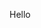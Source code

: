 Hello

<!--
**Zalvorix/Zalvorix** is a ✨ _special_ ✨ repository because its `README.md` (this file) appears on your GitHub profile.
- 🔭 I’m currently working on learning how to code
- 📫 How to reach me: How about no.
- 🐕 Fun fact: I know over 120 dog breeds, even if the information is useless

